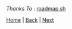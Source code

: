 


*Thanks To* : [roadmap.sh](https://roadmap.sh/)

[Home](README.md) | [Back](4_web_server.md) | [Next](6_anatomi_website.md)